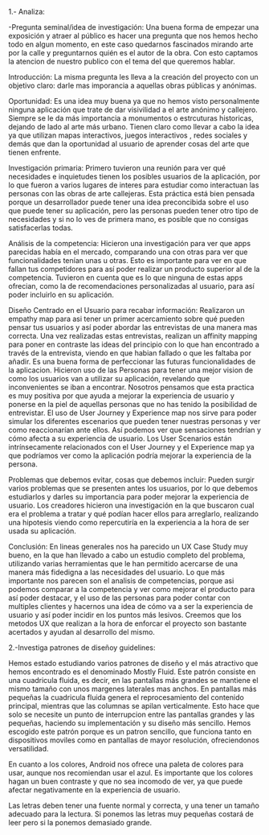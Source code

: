 1.- Analiza:

-Pregunta  seminal/idea  de  investigación: Una buena forma de empezar una exposición y atraer al público es hacer una pregunta que nos hemos hecho todo en algun momento, en este caso quedarnos fascinados mirando arte por la calle y preguntarnos quién es el autor de la obra. Con esto captamos la atencion de nuestro publico con el tema del que queremos hablar.

Introducción: La misma pregunta les lleva a la creación del proyecto con un objetivo claro: darle mas imporancia a aquellas obras públicas y anónimas.

Oportunidad: Es una idea muy buena ya que no hemos visto personalmente ninguna aplicación que trate de dar visivilidad a el arte anónimo y callejero. Siempre se le da más importancia a monumentos o estrcuturas historicas, dejando de lado al arte más urbano. Tienen claro como llevar a cabo la idea ya que utilizan mapas interactivos, juegos interactivos , redes sociales y demás que dan la oportunidad al usuario de aprender cosas del arte que tienen enfrente.

Investigación primaria: Primero tuvieron una reunión para ver qué necesidades e inquietudes tienen los posibles usuarios de la aplicación, por lo que fueron a varios lugares de interes para estudiar como interactuan las personas con las obras de arte callejeras. Esta práctica está bien pensada porque un desarrollador puede tener una idea preconcibida sobre el uso que puede tener su aplicación, pero las personas pueden tener otro tipo de necesidades y si no lo ves de primera mano, es posible que no consigas satisfacerlas todas.

Análisis de la competencia: Hicieron una investigación para ver que apps parecidas había en el mercado, comparando una con otras para ver que funcionalidades tenían unas u otras. Esto es importante para ver en que fallan tus competidores para así poder realizar un producto superior al de la competencia. Tuvieron en cuenta que es lo que ninguna de estas apps ofrecian, como la de recomendaciones personalizadas al usuario, para así poder incluirlo en su aplicación.

Diseño Centrado en el Usuario para recabar información: Realizaron un empathy map para asi tener un primer acercamiento sobre qué pueden pensar tus usuarios y así poder abordar las entrevistas de una manera mas correcta.
Una vez realizadas estas entrevistas, realizan un affinity mapping para poner en contraste las ideas del principio con lo que han encontrado a través de la entrevista, viendo en que habian fallado o que les faltaba por añadir.
Es una buena forma de perfeccionar las futuras funcionalidades de la aplicacion.
Hicieron uso de las Personas para tener una mejor vision de como los usuarios van a utilizar su aplicación, revelando que inconvenientes se iban a encontrar. Nosotros pensamos que esta practica es muy positiva por que ayuda a mejorar la experiencia de usuario y ponerse en la piel de aquellas personas que no has tenido la posibilidad de entrevistar.
El uso de User Journey y Experience map nos sirve para poder simular los diferentes escenarios que pueden tener nuestras personas y ver como reaccionarían ante ellos. Así podemos ver que sensaciones tendrían y cómo afecta a su experiencia de usuario.
Los User Scenarios están intrínsecamente relacionados con el User Journey y el Experience map ya que podríamos ver como la aplicación podría mejorar la experiencia de la persona.

Problemas que debemos evitar, cosas que debemos incluir: Pueden surgir varios problemas que se presenten antes los usuarios, por lo que debemos estudiarlos y darles su importancia para poder mejorar la experiencia de usuario.
Los creadores hicieron una investigación en la que buscaron cual era el problema a tratar y qué podían hacer ellos para arreglarlo, realizando una hipotesis viendo como repercutiría en la experiencia a la hora de ser usada su aplicación.

Conclusión: En lineas generales nos ha parecido un UX Case Study muy bueno, en la que han llevado a cabo un estudio completo del problema, utilizando varias herramientas que le han permitido acercarse de una manera más fidedigna a las necesidades del usuario. Lo que más importante nos parecen son el analisis de competencias, porque asi podemos comparar a la competencia y ver como mejorar el producto para así poder destacar, y el uso de las personas para poder contar con multiples clientes y hacernos una idea de cómo va a ser la experiencia de usuario y así poder incidir en los puntos más lesivos.  Creemos que los metodos UX que realizan a la hora de enforcar el proyecto son bastante acertados y ayudan al desarrollo del mismo.

2.-Investiga patrones de diseñoy guidelines:

Hemos estado estudiando varios patrones de diseño y el más atractivo que hemos encontrado es el denominado Mostly Fluid. Este patrón consiste en una cuadricula fluida, es decir, en las pantallas más grandes se mantiene el mismo tamaño con unos margenes laterales mas anchos.
En pantallas más pequeñas la cuadricula fluida genera el reprocesamiento del contenido principal, mientras que las columnas se apilan verticalmente. Esto hace que solo se necesite un punto de interrupcion entre las pantallas grandes y las pequeñas, haciendo su implementación y su diseño más sencillo.
Hemos escogido este patrón porque es un patron sencillo, que funciona tanto en dispositivos moviles como en pantallas de mayor resolución, ofreciendonos versatilidad.

En cuanto a los colores, Android nos ofrece una paleta de colores para usar, aunque nos recomiendan usar el azul. Es importante que los colores hagan un buen contraste y que no sea incomodo de ver, ya que puede afectar negativamente en la experiencia de usuario.

Las letras deben tener una fuente normal y correcta, y una tener un tamaño adecuado para la lectura. Si ponemos las letras muy pequeñas costará de leer pero si la ponemos demasiado grande.


